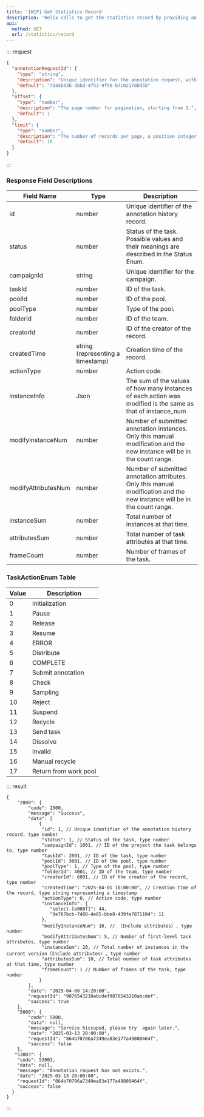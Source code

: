 ```yaml
---
title: '[WIP] Get Statistics Record'
description: 'Helix calls to get the statistics record by providing an array of annotationRequestId and pagination information, which can be used to workload statistics and query the relevant annotation records..'
api:
  method: GET
  url: /statistics/record
---
```


::: request

```json [body]
{
  "annotationRequestId": {
    "type": "string",
    "description": "Unique identifier for the annotation request, with a maximum length of 255 bytes.",
    "default": "7d44b43b-3bbd-4f53-9f95-b7c0217d8d5b"
  },
  "offset": {
    "type": "number",
    "description": "The page number for pagination, starting from 1.",
    "default": 1
  },
  "limit": {
    "type": "number",
    "description": "The number of records per page, a positive integer.By default, protect the maximum value of the server is 1000.",
    "default": 10
  }
}
```

:::

### Response Field Descriptions

| Field Name          | Type                              | Description                                                                                                               |
| ------------------- | --------------------------------- | ------------------------------------------------------------------------------------------------------------------------- |
| id                  | number                            | Unique identifier of the annotation history record.                                                                       |
| status              | number                            | Status of the task. Possible values and their meanings are described in the Status Enum.                                  |
| campaignId          | string                            | Unique identifier for the campaign.                                                                                       |
| taskId              | number                            | ID of the task.                                                                                                           |
| poolId              | number                            | ID of the pool.                                                                                                           |
| poolType            | number                            | Type of the pool.                                                                                                         |
| folderId            | number                            | ID of the team.                                                                                                           |
| creatorId           | number                            | ID of the creator of the record.                                                                                          |
| createdTime         | string (representing a timestamp) | Creation time of the record.                                                                                              |
| actionType          | number                            | Action code.                                                                                                              |
| instanceInfo        | Json                              | The sum of the values of how many instances of each action was modified is the same as that of instance_num               |
| modifyInstanceNum   | number                            | Number of submitted annotation instances. Only this manual modification and the new instance will be in the count range.  |
| modifyAttributesNum | number                            | Number of submitted annotation attributes. Only this manual modification and the new instance will be in the count range. |
| instanceSum         | number                            | Total number of instances at that time.                                                                                   |
| attributesSum       | number                            | Total number of task attributes at that time.                                                                             |
| frameCount          | number                            | Number of frames of the task.                                                                                             |

### TaskActionEnum Table

| Value | Description           |
| ----- | --------------------- |
| 0     | Initialization        |
| 1     | Pause                 |
| 2     | Release               |
| 3     | Resume                |
| 4     | ERROR                 |
| 5     | Distribute            |
| 6     | COMPLETE              |
| 7     | Submit annotation     |
| 8     | Check                 |
| 9     | Sampling              |
| 10    | Reject                |
| 11    | Suspend               |
| 12    | Recycle               |
| 13    | Send task             |
| 14    | Dissolve              |
| 15    | Invalid               |
| 16    | Manual recycle        |
| 17    | Return from work pool |

::: result

```json[responses]
{
    "2000": {
        "code": 2000,
        "message": "Success",
        "data": [
            {
             "id": 1, // Unique identifier of the annotation history record, type number
             "status": 1, // Status of the task, type number
             "campaignId": 1001, // ID of the project the task belongs to, type number
             "taskId": 2001, // ID of the task, type number
             "poolId": 3001, // ID of the pool, type number
             "poolType": 1, // Type of the pool, type number
             "folderId": 4001, // ID of the team, type number
             "creatorId": 6001, // ID of the creator of the record, type number
             "createdTime": "2025-04-01 10:00:00", // Creation time of the record, type string representing a timestamp
             "actionType": 0, // Action code, type number
             "instanceInfo": {
                "select-[e000f]": 44,
                "0e767bcb-7480-4e85-bbe8-439fe7871104": 11
             },
             "modifyInstanceNum": 10, // （Include attributes）, type number
             "modifyAttributesNum": 5, // Number of first-level task attributes, type number
             "instanceSum": 20, // Total number of instances in the current version（Include attributes）, type number
             "attributesSum": 10, // Total number of task attributes at that time, type number
             "frameCount": 1 // Number of frames of the task, type number
            }
        ],
        "date": "2025-04-08 14:20:00",
        "requestId": "9876543210abcdef9876543210abcdef",
        "success": true
    },
    "5000": {
        "code": 5000,
        "data": null,
        "message": "Service hiccuped, please try  again later.",
        "date": "2025-03-13 20:00:00",
        "requestId": "864b70706a7349ea83e177a49800464f",
        "success": false
    },
   "53003": {
    "code": 53003,
    "data": null,
    "message": "Annotation request has not exists.",
    "date": "2025-03-13 20:00:00",
    "requestId": "864b70706a7349ea83e177a49800464f",
    "success": false
  }
}
```

:::
